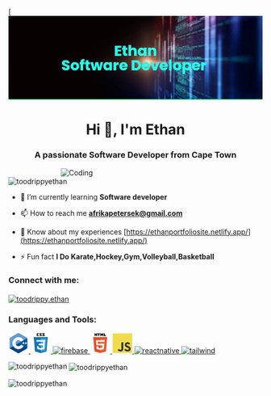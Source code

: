 [![MasterHead](https://raw.githubusercontent.com/toodrippyethan/toodrippyethan/main/banner.png)
<h1 align="center">Hi 👋, I'm Ethan</h1>
<h3 align="center">A passionate Software Developer from Cape Town</h3>
<img align="right" alt="Coding" width="400" src="https://camo.githubusercontent.com/7de37139d0b4c1ce40865e799b446c0e963a3dd8fb68d239707237c40604fa3d/68747470733a2f2f63646e2e6472696262626c652e636f6d2f75736572732f3733303730332f73637265656e73686f74732f363538313234332f6176656e746f2e676966">


<p align="left"> <img src="https://komarev.com/ghpvc/?username=toodrippyethan&label=Profile%20views&color=0e75b6&style=flat" alt="toodrippyethan" /> </p>

- 🌱 I’m currently learning **Software developer**

- 📫 How to reach me **afrikapetersek@gmail.com**

- 📄 Know about my experiences [https://ethanportfoliosite.netlify.app/](https://ethanportfoliosite.netlify.app/)

- ⚡ Fun fact **I Do Karate,Hockey,Gym,Volleyball,Basketball**

<h3 align="left">Connect with me:</h3>
<p align="left">
<a href="https://instagram.com/toodrippy.ethan" target="blank"><img align="center" src="https://raw.githubusercontent.com/rahuldkjain/github-profile-readme-generator/master/src/images/icons/Social/instagram.svg" alt="toodrippy.ethan" height="30" width="40" /></a>
</p>

<h3 align="left">Languages and Tools:</h3>
<p align="left"> <a href="https://www.w3schools.com/cpp/" target="_blank" rel="noreferrer"> <img src="https://raw.githubusercontent.com/devicons/devicon/master/icons/cplusplus/cplusplus-original.svg" alt="cplusplus" width="40" height="40"/> </a> <a href="https://www.w3schools.com/css/" target="_blank" rel="noreferrer"> <img src="https://raw.githubusercontent.com/devicons/devicon/master/icons/css3/css3-original-wordmark.svg" alt="css3" width="40" height="40"/> </a> <a href="https://firebase.google.com/" target="_blank" rel="noreferrer"> <img src="https://www.vectorlogo.zone/logos/firebase/firebase-icon.svg" alt="firebase" width="40" height="40"/> </a> <a href="https://www.w3.org/html/" target="_blank" rel="noreferrer"> <img src="https://raw.githubusercontent.com/devicons/devicon/master/icons/html5/html5-original-wordmark.svg" alt="html5" width="40" height="40"/> </a> <a href="https://developer.mozilla.org/en-US/docs/Web/JavaScript" target="_blank" rel="noreferrer"> <img src="https://raw.githubusercontent.com/devicons/devicon/master/icons/javascript/javascript-original.svg" alt="javascript" width="40" height="40"/> </a> <a href="https://reactnative.dev/" target="_blank" rel="noreferrer"> <img src="https://reactnative.dev/img/header_logo.svg" alt="reactnative" width="40" height="40"/> </a> <a href="https://tailwindcss.com/" target="_blank" rel="noreferrer"> <img src="https://www.vectorlogo.zone/logos/tailwindcss/tailwindcss-icon.svg" alt="tailwind" width="40" height="40"/> </a> </p>

<p><img align="left" src="https://github-readme-stats.vercel.app/api/top-langs?username=toodrippyethan&show_icons=true&locale=en&layout=compact" alt="toodrippyethan" /></p>

<p>&nbsp;<img align="center" src="https://github-readme-stats.vercel.app/api?username=toodrippyethan&show_icons=true&locale=en" alt="toodrippyethan" /></p>

<p><img align="center" src="https://github-readme-streak-stats.herokuapp.com/?user=toodrippyethan&" alt="toodrippyethan" /></p>
